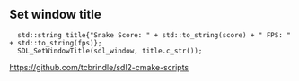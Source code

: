 ## Set window title
```
  std::string title{"Snake Score: " + std::to_string(score) + " FPS: " + std::to_string(fps)};
  SDL_SetWindowTitle(sdl_window, title.c_str());
```

https://github.com/tcbrindle/sdl2-cmake-scripts